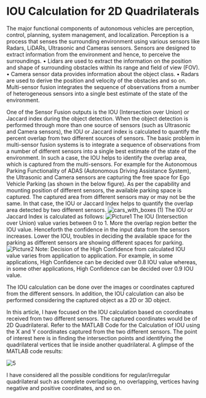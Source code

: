 # IOU Calculation for 2D Quadrilaterals
The major functional components of autonomous vehicles are perception, control,
planning, system management, and localization. Perception is a process that senses the
surrounding environment using various sensors like Radars, LiDARs, Ultrasonic and
Cameras sensors.
Sensors are designed to extract information from the environment and hence, to perceive the surroundings.
•         Lidars are used to extract the information on the position and shape of surrounding obstacles within its range and field of view (FOV).
•         Camera sensor data provides information about the object class.
•         Radars are used to derive the position and velocity of the obstacles and so on.
Multi-sensor fusion integrates the sequence of observations from a number of heterogeneous sensors into a single best estimate of the state of the environment.
 
One of the Sensor Fusion outputs is the IOU (Intersection over Union) or Jaccard index during the object detection. When the object detection is performed through more than one source of sensors (such as Ultrasonic and Camera sensors), the IOU or Jaccard index is calculated to quantify the percent overlap from two different sources of sensors.
The basic problem in multi-sensor fusion systems is to integrate a sequence of
observations from a number of different sensors into a single best estimate of the state
of the environment.
In such a case, the IOU helps to identify the overlap area, which is captured from the multi-sensors.
For example for the Autonomous Parking Functionality of ADAS (Autonomous Driving Assistance System), the Ultrasonic and Camera sensors are capturing the free space for Ego Vehicle Parking (as shown in the below figure). As per the capability and mounting position of different sensors, the available parking space is captured. The captured area from different sensors may or may not be the same. In that case, the IOU or Jaccard Index helps to quantify the overlap area detected by two different sensors. 
![cars_with_boxes (1)](https://user-images.githubusercontent.com/58618142/135723861-aaf32292-40c8-4d3c-9636-7531ec62e825.png)
The IOU or Jaccard Index is calculated as follows:
![Picture1](https://user-images.githubusercontent.com/58618142/135723967-3fde63b0-ae6b-4985-a753-926ba28e70c0.png)
The IOU (Intersection over Union) value varies between 0 to 1. More the overlap region better the IOU value.  Henceforth the confidence in the input data from the sensors increases. Lower the IOU, troubles in deciding the available space for the parking as different sensors are showing different spaces for parking.
![Picture2](https://user-images.githubusercontent.com/58618142/135724005-29f5652b-fa8c-49eb-ad07-3571920b9633.png)
Note: Decision of the High Confidence from calculated IOU value varies from application to application. For example, in some applications, High Confidence can be decided over 0.8 IOU value whereas, in some other applications, High Confidence can be decided over 0.9 IOU value.
 
The IOU calculation can be done over the images or coordinates captured from the different sensors.  In addition, the IOU calculation can also be performed considering the captured object as a 2D or 3D object.
 
In this article, I have focused on the IOU calculation based on coordinates received from two different sensors. The captured coordinates would be of 2D Quadrilateral.
Refer to the MATLAB Code for the Calculation of IOU using the X and Y coordinates captured from the two different sensors. The point of interest here is in finding the intersection points and identifying the quadrilateral vertices that lie inside another quadrilateral.
A glimpse of the MATLAB code results:

![5](https://user-images.githubusercontent.com/58618142/135724018-7a62b1e0-a77b-4065-8dad-ee21cb684015.png)

I have considered all the possible conditions for regular/irregular quadrilateral such as complete overlapping, no overlapping, vertices having negative and positive coordinates, and so on.
